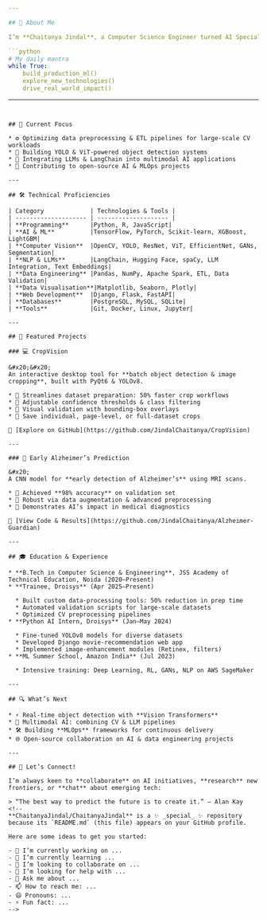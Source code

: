 ```yaml
---

## 👋 About Me

I’m **Chaitanya Jindal**, a Computer Science Engineer turned AI Specialist. Passionate about building production‑ready Machine Learning & Computer Vision systems that solve real-world problems. Currently driving data pipelines and model deployments as a **Trainee at Droisys**, while exploring the cutting edge of Vision Transformers, LLM orchestration, and MLOps best practices.

```python
# My daily mantra
while True:
    build_production_ml()
    explore_new_technologies()
    drive_real_world_impact()
```

---
```


## 🔭 Current Focus

* ⚙️ Optimizing data preprocessing & ETL pipelines for large‑scale CV workloads
* 🤖 Building YOLO & ViT‑powered object detection systems
* 🧠 Integrating LLMs & LangChain into multimodal AI applications
* 🌱 Contributing to open‑source AI & MLOps projects

---

## 🛠️ Technical Proficiencies

| Category             | Technologies & Tools |
| -------------------- | -------------------- |
| **Programming**      |Python, R, JavaScript|
| **AI & ML**          |TensorFlow, PyTorch, Scikit-learn, XGBoost, LightGBM|
| **Computer Vision**  |OpenCV, YOLO, ResNet, ViT, EfficientNet, GANs,  Segmentation|
| **NLP & LLMs**       |LangChain, Hugging Face, spaCy, LLM Integration, Text Embeddings|
| **Data Engineering** |Pandas, NumPy, Apache Spark, ETL, Data Validation|
| **Data Visualisation**|Matplotlib, Seaborn, Plotly|
| **Web Development**  |Django, Flask, FastAPI|
| **Databases**        |PostgreSQL, MySQL, SQLite|
| **Tools**            |Git, Docker, Linux, Jupyter|

---

## 🚀 Featured Projects

### 💻 CropVision

&#x20;&#x20;
An interactive desktop tool for **batch object detection & image cropping**, built with PyQt6 & YOLOv8.

* 🔹 Streamlines dataset preparation: 50% faster crop workflows
* 🔹 Adjustable confidence thresholds & class filtering
* 🔹 Visual validation with bounding‑box overlays
* 🔹 Save individual, page‑level, or full‑dataset crops

🔗 [Explore on GitHub](https://github.com/JindalChaitanya/CropVision)

---

### 🧠 Early Alzheimer’s Prediction

&#x20;
A CNN model for **early detection of Alzheimer’s** using MRI scans.

* 🔹 Achieved **98% accuracy** on validation set
* 🔹 Robust via data augmentation & advanced preprocessing
* 🔹 Demonstrates AI’s impact in medical diagnostics

🔗 [View Code & Results](https://github.com/JindalChaitanya/Alzheimer-Guardian)

---

## 🎓 Education & Experience

* **B.Tech in Computer Science & Engineering**, JSS Academy of Technical Education, Noida (2020–Present)
* **Trainee, Droisys** (Apr 2025–Present)

  * Built custom data‑processing tools: 50% reduction in prep time
  * Automated validation scripts for large‑scale datasets
  * Optimized CV preprocessing pipelines
* **Python AI Intern, Droisys** (Jan–May 2024)

  * Fine‑tuned YOLOv8 models for diverse datasets
  * Developed Django movie‑recommendation web app
  * Implemented image‑enhancement modules (Retinex, filters)
* **ML Summer School, Amazon India** (Jul 2023)

  * Intensive training: Deep Learning, RL, GANs, NLP on AWS SageMaker

---

## 🔍 What’s Next

* ⚡ Real‑time object detection with **Vision Transformers**
* 🤝 Multimodal AI: combining CV & LLM pipelines
* 🛠 Building **MLOps** frameworks for continuous delivery
* 🌐 Open‑source collaboration on AI & data engineering projects

---

## 📢 Let’s Connect!

I’m always keen to **collaborate** on AI initiatives, **research** new frontiers, or **chat** about emerging tech:

> “The best way to predict the future is to create it.” – Alan Kay
<!--
**ChaitanyaJindal/ChaitanyaJindal** is a ✨ _special_ ✨ repository because its `README.md` (this file) appears on your GitHub profile.

Here are some ideas to get you started:

- 🔭 I’m currently working on ...
- 🌱 I’m currently learning ...
- 👯 I’m looking to collaborate on ...
- 🤔 I’m looking for help with ...
- 💬 Ask me about ...
- 📫 How to reach me: ...
- 😄 Pronouns: ...
- ⚡ Fun fact: ...
-->
